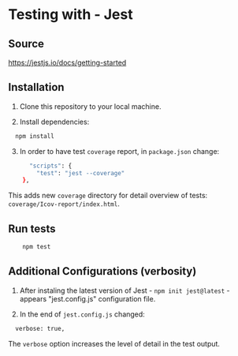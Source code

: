 # Testing with - Jest

## Source 

https://jestjs.io/docs/getting-started


## Installation

1. Clone this repository to your local machine.

2. Install dependencies:

```bash
  npm install
```
3. In order to have test `coverage` report, in `package.json` change:

  ```bash
        "scripts": {
          "test": "jest --coverage"
      },
  ```

 This adds new `coverage` directory for detail overview of tests: `coverage/Icov-report/index.html`.

## Run tests

  ```bash
      npm test
  ```

## Additional Configurations (verbosity)

 1. After instaling the latest version of Jest - `npm init jest@latest` - appears "jest.config.js" configuration file.

 2. In the end of `jest.config.js` changed:

  ```bash
    verbose: true,
  ```

The `verbose` option increases the level of detail in the test output.